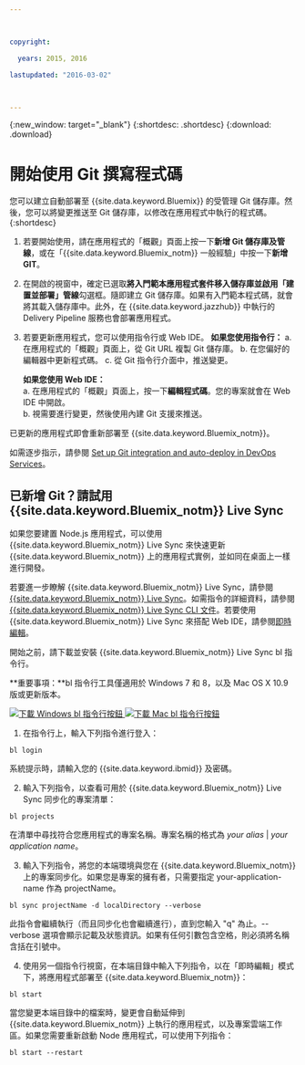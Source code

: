 ```yaml
---



copyright:

  years: 2015, 2016

lastupdated: "2016-03-02"



---
```


{:new_window: target="_blank"}
{:shortdesc: .shortdesc}
{:download: .download}

# 開始使用 Git 撰寫程式碼

您可以建立自動部署至 {{site.data.keyword.Bluemix}} 的受管理 Git 儲存庫。然後，您可以將變更推送至 Git 儲存庫，以修改在應用程式中執行的程式碼。
{:shortdesc}

1. 若要開始使用，請在應用程式的「概觀」頁面上按一下**新增 Git 儲存庫及管線**，或在「{{site.data.keyword.Bluemix_notm}} 一般經驗」中按一下**新增 GIT**。
2. 在開啟的視窗中，確定已選取**將入門範本應用程式套件移入儲存庫並啟用「建置並部署」管線**勾選框。隨即建立 Git 儲存庫。如果有入門範本程式碼，就會將其載入儲存庫中。此外，在 {{site.data.keyword.jazzhub}} 中執行的 Delivery Pipeline 服務也會部署應用程式。  
3. 若要更新應用程式，您可以使用指令行或 Web IDE。
   **如果您使用指令行：**
   a. 在應用程式的「概觀」頁面上，從 Git URL 複製 Git 儲存庫。
   b. 在您偏好的編輯器中更新程式碼。
   c. 從 Git 指令行介面中，推送變更。  

   **如果您使用 Web IDE：**  
   a. 在應用程式的「概觀」頁面上，按一下**編輯程式碼**。您的專案就會在 Web IDE 中開啟。  
   b. 視需要進行變更，然後使用內建 Git 支援來推送。  

已更新的應用程式即會重新部署至 {{site.data.keyword.Bluemix_notm}}。  

如需逐步指示，請參閱 [Set up Git integration and auto-deploy in DevOps Services](https://hub.jazz.net/tutorials/jazzeditor/#git_integration_and_autodeployment)。  

## 已新增 Git？請試用 {{site.data.keyword.Bluemix_notm}} Live Sync  

如果您要建置 Node.js 應用程式，可以使用 {{site.data.keyword.Bluemix_notm}} Live Sync 來快速更新 {{site.data.keyword.Bluemix_notm}} 上的應用程式實例，並如同在桌面上一樣進行開發。  

若要進一步瞭解 {{site.data.keyword.Bluemix_notm}} Live Sync，請參閱 [{{site.data.keyword.Bluemix_notm}} Live Sync](/docs/develop/bluemixlive.html)。如需指令的詳細資料，請參閱 [{{site.data.keyword.Bluemix_notm}} Live Sync CLI 文件](/docs/cli/reference/bl/index.html)。若要使用 {{site.data.keyword.Bluemix_notm}} Live Sync 來搭配 Web IDE，請參閱[即時編輯](/docs/develop/bluemixlive.html)。  

開始之前，請下載並安裝 {{site.data.keyword.Bluemix_notm}} Live Sync bl 指令行。

**重要事項：**bl 指令行工具僅適用於 Windows 7 和 8，以及 Mac OS X 10.9 版或更新版本。

<p>
<a class="xref" href="http://livesyncdownload.ng.bluemix.net/downloads/blive_setup.msi" target="_blank" title="（在新分頁或視窗中開啟）"><img class="image" src="images/bl_gs_icons_windows_b.svg" alt="下載 Windows bl 指令行按鈕" /> </a>
<a class="xref" href="http://livesyncdownload.ng.bluemix.net/downloads/BluemixLive.pkg" target="_blank" title="（在新分頁或視窗中開啟）"><img class="image" src="images/bl_gs_icons_mac-osx_b.svg" alt="下載 Mac bl 指令行按鈕" /> </a>
</p>

1. 在指令行上，輸入下列指令進行登入：
```
bl login
```
系統提示時，請輸入您的 {{site.data.keyword.ibmid}} 及密碼。

2. 輸入下列指令，以查看可用於 {{site.data.keyword.Bluemix_notm}} Live Sync 同步化的專案清單：

```
bl projects
```
在清單中尋找符合您應用程式的專案名稱。專案名稱的格式為 *your alias* | *your application name*。

3. 輸入下列指令，將您的本端環境與您在 {{site.data.keyword.Bluemix_notm}} 上的專案同步化。如果您是專案的擁有者，只需要指定 your-application-name 作為 projectName。
<!--- this command needs italicized parameters projectName localDirectory and yellow on 'local' -->
```
bl sync projectName -d localDirectory --verbose
```
此指令會繼續執行（而且同步化也會繼續進行），直到您輸入 "q" 為止。--verbose 選項會顯示記載及狀態資訊。如果有任何引數包含空格，則必須將名稱含括在引號中。

4. 使用另一個指令行視窗，在本端目錄中輸入下列指令，以在「即時編輯」模式下，將應用程式部署至 {{site.data.keyword.Bluemix_notm}}：

```
bl start
```  

當您變更本端目錄中的檔案時，變更會自動延伸到 {{site.data.keyword.Bluemix_notm}} 上執行的應用程式，以及專案雲端工作區。如果您需要重新啟動 Node 應用程式，可以使用下列指令：

```
bl start --restart
```
